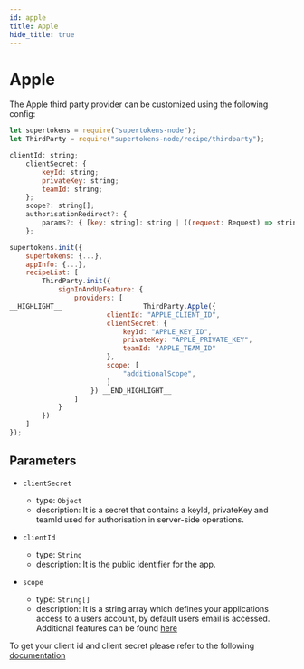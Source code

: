 ```yaml
---
id: apple
title: Apple
hide_title: true
---
```


# Apple

The Apple third party provider can be customized using the following config:

```js
let supertokens = require("supertokens-node");
let ThirdParty = require("supertokens-node/recipe/thirdparty");

clientId: string;
    clientSecret: {
        keyId: string;
        privateKey: string;
        teamId: string;
    };
    scope?: string[];
    authorisationRedirect?: {
        params?: { [key: string]: string | ((request: Request) => string) };
    };

supertokens.init({
    supertokens: {...},
    appInfo: {...},
    recipeList: [
        ThirdParty.init({
            signInAndUpFeature: {
                providers: [
__HIGHLIGHT__                    ThirdParty.Apple({
                        clientId: "APPLE_CLIENT_ID",
                        clientSecret: {
                            keyId: "APPLE_KEY_ID",
                            privateKey: "APPLE_PRIVATE_KEY",
                            teamId: "APPLE_TEAM_ID"
                        },
                        scope: [
                            "additionalScope",
                        ]
                    }) __END_HIGHLIGHT__
                ]
            }
        })
    ]
});
```

## Parameters

- `clientSecret`
  - type: `Object`
  - description: It is a secret that contains a keyId, privateKey and teamId used for authorisation in server-side operations.

- `clientId`
  - type: `String`
  - description: It is the public identifier for the app.

- `scope`
  - type: `String[]`
  - description: It is a string array which defines your applications access to a users account, by default users email is accessed. Additional features can be found [here](https://developer.apple.com/documentation/sign_in_with_apple/clientconfigi/3230955-scope)

<div class="specialNote" style="margin-bottom: 40px">
To get your client id and client secret please refer to the following
<a href="https://docs.mongodb.com/realm/authentication/apple/" rel="noopener noreferrer" target="_blank" >documentation</a>
</div>
